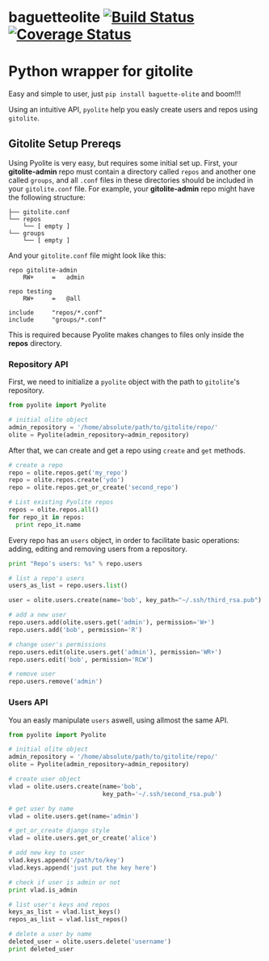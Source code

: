 baguetteolite [![Build Status](https://travis-ci.org/baguette-io/pyolite.svg?branch=master)](https://travis-ci.org/baguette-io/pyolite) [![Coverage Status](https://coveralls.io/repos/baguette-io/pyolite/badge.png)](https://coveralls.io/r/baguette-io/pyolite)
=======
# Python wrapper for gitolite

Easy and simple to user, just `pip install baguette-olite` and boom!!!

Using an intuitive API, `pyolite` help you easly create users and repos using `gitolite`.

## Gitolite Setup Prereqs

Using Pyolite is very easy, but requires some initial set up. First, your **gitolite-admin** repo must contain a directory called `repos` and another one called 
`groups`, and all `.conf` files in these directories should be included in your `gitolite.conf` file. For example, your **gitolite-admin** repo might have the following structure:

```
├── gitolite.conf
└── repos
    └── [ empty ]
└── groups
    └── [ empty ]
```

And your `gitolite.conf` file might look like this:

```
repo gitolite-admin
    RW+     =   admin

repo testing
    RW+     =   @all

include	    "repos/*.conf"
include	    "groups/*.conf"
```

This is required because Pyolite makes changes to files only inside the **repos** directory.

### Repository API

First, we need to initialize a `pyolite` object with the path to `gitolite`'s repository.

```python
from pyolite import Pyolite

# initial olite object
admin_repository = '/home/absolute/path/to/gitolite/repo/'
olite = Pyolite(admin_repository=admin_repository)
```

After that, we can create and get a repo using `create` and `get` methods.

```python
# create a repo
repo = olite.repos.get('my_repo')
repo = olite.repos.create('ydo')
repo = olite.repos.get_or_create('second_repo')

# List existing Pyolite repos
repos = olite.repos.all()
for repo_it in repos:
  print repo_it.name
```

Every repo has an `users` object, in order to facilitate basic operations: adding, editing and removing users from a repository.

```python
print "Repo's users: %s" % repo.users

# list a repo's users
users_as_list = repo.users.list()

user = olite.users.create(name='bob', key_path="~/.ssh/third_rsa.pub")

# add a new user
repo.users.add(olite.users.get('admin'), permission='W+')
repo.users.add('bob', permission='R')

# change user's permissions
repo.users.edit(olite.users.get('admin'), permission='WR+')
repo.users.edit('bob', permission='RCW')

# remove user
repo.users.remove('admin')
```

### Users API

You an easly manipulate `users` aswell, using allmost the same API.

```python
from pyolite import Pyolite

# initial olite object
admin_repository = '/home/absolute/path/to/gitolite/repo/'
olite = Pyolite(admin_repository=admin_repository)

# create user object
vlad = olite.users.create(name='bob',
                          key_path='~/.ssh/second_rsa.pub')

# get user by name
vlad = olite.users.get(name='admin')

# get_or_create django style
vlad = olite.users.get_or_create('alice')

# add new key to user
vlad.keys.append('/path/to/key')
vlad.keys.append('just put the key here')

# check if user is admin or not
print vlad.is_admin

# list user's keys and repos
keys_as_list = vlad.list_keys()
repos_as_list = vlad.list_repos()

# delete a user by name
deleted_user = olite.users.delete('username')
print deleted_user
```
